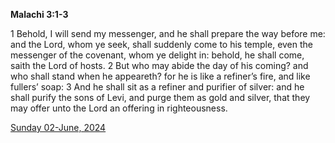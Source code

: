 **Malachi 3:1-3**

1 Behold, I will send my messenger, and he shall prepare the way before me: and the Lord, whom ye seek, shall suddenly come to his temple, even the messenger of the covenant, whom ye delight in: behold, he shall come, saith the Lord of hosts. 2 But who may abide the day of his coming? and who shall stand when he appeareth? for he is like a refiner’s fire, and like fullers’ soap: 3 And he shall sit as a refiner and purifier of silver: and he shall purify the sons of Levi, and purge them as gold and silver, that they may offer unto the Lord an offering in righteousness.

[Sunday 02-June, 2024](https://getbible.life/kjv/Malachi/3/1-3)
